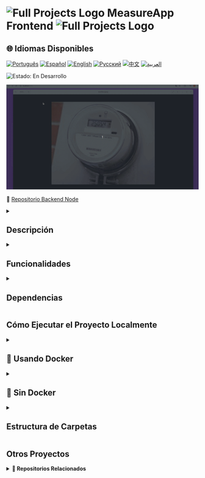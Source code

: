 # <img src="https://cdn-icons-png.flaticon.com/128/83/83522.png" alt="Full Projects Logo" width="42" height="30" /> MeasureApp Frontend <img src="https://cdn-icons-png.flaticon.com/128/83/83522.png" alt="Full Projects Logo" width="42" height="30" />

## 🌐 Idiomas Disponibles

[![Português](https://img.shields.io/badge/Português-green)](https://github.com/SamuelRocha91/precisionReactApplication/blob/main/README.md) [![Español](https://img.shields.io/badge/Español-yellow)](https://github.com/SamuelRocha91/precisionReactApplication/blob/main/README_es.md) [![English](https://img.shields.io/badge/English-blue)](https://github.com/SamuelRocha91/precisionReactApplication/blob/main/README_en.md) [![Русский](https://img.shields.io/badge/Русский-lightgrey)](https://github.com/SamuelRocha91/precisionReactApplication/blob/main/README_ru.md) [![中文](https://img.shields.io/badge/中文-red)](https://github.com/SamuelRocha91/precisionReactApplication/blob/main/README_ch.md) [![العربية](https://img.shields.io/badge/العربية-orange)](https://github.com/SamuelRocha91/precisionReactApplication/blob/main/README_ar.md)

![Estado: En Desarrollo](https://img.shields.io/badge/status-en%20desarrollo-yellow)

![Demostración de la Aplicación](./gifs/apiMeasure.gif)

🤖 [Repositorio Backend Node](https://github.com/SamuelRocha91/apiMeasureWaterAndGas/blob/main/README_es.md)

<details>
  <summary><h2>Descripción</h2></summary>

La **MeasureApp Frontend** es una aplicación web que proporciona una interfaz amigable para la gestión de mediciones de consumo de agua y gas. Integrada con Inteligencia Artificial, permite que los usuarios registren mediciones, sigan el consumo y mantengan un control detallado de sus gastos. Esta aplicación forma parte de un sistema completo dirigido a la optimización de la gestión de recursos de agua y gas.

</details>

<details>
  <summary><h2>Funcionalidades</h2></summary>

- **Registro de Usuarios**: Registre nuevos consumidores en la plataforma de forma sencilla.
- **Medición de Consumo**: Permite la inserción de mediciones de agua y gas directamente a través de la interfaz.
- **Historial de Consumo**: Muestra el historial mensual de consumo, con gráficos detallados.

## Tecnologías Utilizadas

- **React**: Biblioteca de JavaScript para la creación de interfaces de usuario.
- **Vite**: Herramienta para un desarrollo web rápido y eficiente.
- **React Router**: Gestión de rutas para la navegación entre páginas.
- **SweetAlert2**: Biblioteca para la exhibición de alertas interactivas y personalizables.

</details>

<details>
  <summary><h2> Dependencias</h2></summary>

```json
"dependencies": {
  "react": "^18.3.1",
  "react-dom": "^18.3.1",
  "react-router-dom": "^6.26.1",
  "sweetalert2": "^11.12.4"
},
"devDependencies": {
  "@eslint/js": "^9.9.0",
  "@types/react": "^18.3.3",
  "@types/react-dom": "^18.3.0",
  "@vitejs/plugin-react-swc": "^3.5.0",
  "eslint": "^9.9.0",
  "eslint-plugin-react-hooks": "^5.1.0-rc.0",
  "eslint-plugin-react-refresh": "^0.4.9",
  "globals": "^15.9.0",
  "typescript": "^5.5.3",
  "typescript-eslint": "^8.0.1",
  "vite": "^5.4.1"
}
```
</details>

## Cómo Ejecutar el Proyecto Localmente

<details>
  <summary><h2>🚀 Usando Docker</h2></summary>

1. Clona los repositorios:

   ```bash
   git clone git@github.com:SamuelRocha91/precisionReactApplication.git
   git clone git@github.com:SamuelRocha91/apiMeasureWaterAndGas.git
   ```

2. Descarga el archivo `docker-compose.yml`.
   [Acceder en Google Drive](https://drive.google.com/file/d/1p5MKW3YB5En05Jp5ETWxNbmHllinihiH/view?usp=sharing)

3. Coloca el archivo `docker-compose.yml` en la siguiente estructura de carpetas:
   
   ![Jerarquía de Carpetas](./public/pastasDocker.png)

4. Construye las imágenes y levanta los contenedores:

   ```bash
   docker-compose up --build
   ```

</details>

<details>
  <summary><h2>🚀 Sin Docker</h2></summary>

1. Clona el repositorio:

   ```bash
   git clone git@github.com:SamuelRocha91/precisionReactApplication.git
   ```

2. Navega hasta el directorio del proyecto:

   ```bash
   cd precisionReactApplication
   ```

3. Instala las dependencias:

   ```bash
   npm install
   ```

4. Inicia el servidor de desarrollo:

   ```bash
   npm run dev
   ```

5. Accede a la aplicación en tu navegador a través de la dirección `http://localhost:5173`.

</details>

<details>
  <summary><h2>Estructura de Carpetas</h2></summary>


```bash
precisionReactApplication/
├── assets/          # Imágenes y recursos visuales
├── components/      # Componentes React reutilizables
├── styles/          # Archivos de estilo CSS
├── public/          # Archivos estáticos públicos
├── src/             # Código fuente de la aplicación
└── README.md        # Documentación del proyecto
```
</details>

## Otros Proyectos

<details>
  <summary><strong>🔗 Repositorios Relacionados</strong></summary>

  - 💎 [Delivery BackEnd](https://github.com/SamuelRocha91/delivery_back/blob/main/README_es.md) - Backend Ruby On Rails
  - 🛒 [Consumy Application](https://github.com/SamuelRocha91/consumy/blob/main/README_es.md) - Aplicación del consumidor
  - 👨‍💼 [Seller Application](https://github.com/SamuelRocha91/seller_application/blob/main/README_es.md) - Aplicación del vendedor
  - 💲 [Paymenty API](https://github.com/SamuelRocha91/paymenty/blob/main/README_es.md) - API de pago

</details>

